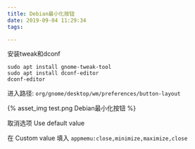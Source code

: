 ```yaml
---
title: Debian最小化按钮
date: 2019-09-04 11:29:34
tags:

---
```






安装tweak和dconf

```
sudo apt install gnome-tweak-tool
sudo apt install dconf-editor 
dconf-editor
```

<!-- more -->



进入路径: `org/gnome/desktop/wm/preferences/button-layout`



{% asset_img test.png Debian最小化按钮 %}



取消选项 Use default value

在 Custom value 填入 `appmemu:close,minimize,maximize,close`